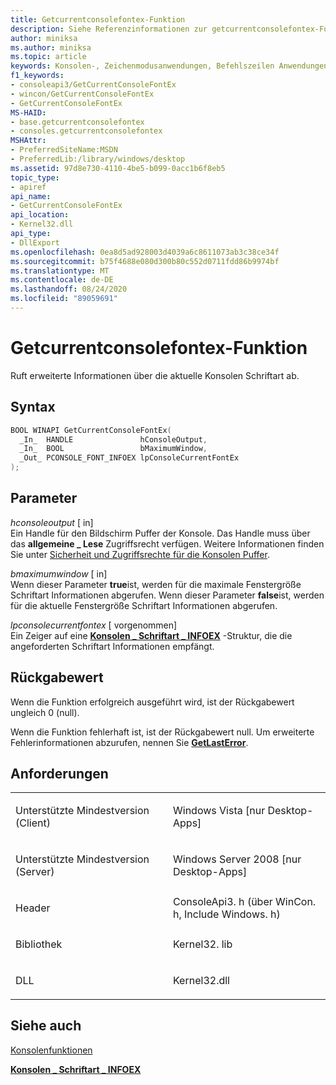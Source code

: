```yaml
---
title: Getcurrentconsolefontex-Funktion
description: Siehe Referenzinformationen zur getcurrentconsolefontex-Funktion, die erweiterte Informationen zur aktuell verwendeten Konsolen Schriftart abruft.
author: miniksa
ms.author: miniksa
ms.topic: article
keywords: Konsolen-, Zeichenmodusanwendungen, Befehlszeilen Anwendungen, Terminalanwendungen, Konsolen-API
f1_keywords:
- consoleapi3/GetCurrentConsoleFontEx
- wincon/GetCurrentConsoleFontEx
- GetCurrentConsoleFontEx
MS-HAID:
- base.getcurrentconsolefontex
- consoles.getcurrentconsolefontex
MSHAttr:
- PreferredSiteName:MSDN
- PreferredLib:/library/windows/desktop
ms.assetid: 97d8e730-4110-4be5-b099-0acc1b6f8eb5
topic_type:
- apiref
api_name:
- GetCurrentConsoleFontEx
api_location:
- Kernel32.dll
api_type:
- DllExport
ms.openlocfilehash: 0ea8d5ad928003d4039a6c8611073ab3c38ce34f
ms.sourcegitcommit: b75f4688e080d300b80c552d0711fdd86b9974bf
ms.translationtype: MT
ms.contentlocale: de-DE
ms.lasthandoff: 08/24/2020
ms.locfileid: "89059691"
---
```

# <a name="getcurrentconsolefontex-function"></a>Getcurrentconsolefontex-Funktion


Ruft erweiterte Informationen über die aktuelle Konsolen Schriftart ab.

<a name="syntax"></a>Syntax
------

```C
BOOL WINAPI GetCurrentConsoleFontEx(
  _In_  HANDLE               hConsoleOutput,
  _In_  BOOL                 bMaximumWindow,
  _Out_ PCONSOLE_FONT_INFOEX lpConsoleCurrentFontEx
);
```

<a name="parameters"></a>Parameter
----------

*hconsoleoutput* \[ in\]  
Ein Handle für den Bildschirm Puffer der Konsole. Das Handle muss über das **allgemeine \_ Lese** Zugriffsrecht verfügen. Weitere Informationen finden Sie unter [Sicherheit und Zugriffsrechte für die Konsolen Puffer](console-buffer-security-and-access-rights.md).

*bmaximumwindow* \[ in\]  
Wenn dieser Parameter **true**ist, werden für die maximale Fenstergröße Schriftart Informationen abgerufen. Wenn dieser Parameter **false**ist, werden für die aktuelle Fenstergröße Schriftart Informationen abgerufen.

*lpconsolecurrentfontex* \[ vorgenommen\]  
Ein Zeiger auf eine [**Konsolen \_ Schriftart \_ INFOEX**](console-font-infoex.md) -Struktur, die die angeforderten Schriftart Informationen empfängt.

<a name="return-value"></a>Rückgabewert
------------

Wenn die Funktion erfolgreich ausgeführt wird, ist der Rückgabewert ungleich 0 (null).

Wenn die Funktion fehlerhaft ist, ist der Rückgabewert null. Um erweiterte Fehlerinformationen abzurufen, nennen Sie [**GetLastError**](https://msdn.microsoft.com/library/windows/desktop/ms679360).

<a name="requirements"></a>Anforderungen
------------

<table>
<colgroup>
<col width="50%" />
<col width="50%" />
</colgroup>
<tbody>
<tr class="odd">
<td><p>Unterstützte Mindestversion (Client)</p></td>
<td><p>Windows Vista [nur Desktop-Apps]</p></td>
</tr>
<tr class="even">
<td><p>Unterstützte Mindestversion (Server)</p></td>
<td><p>Windows Server 2008 [nur Desktop-Apps]</p></td>
</tr>
<tr class="odd">
<td><p>Header</p></td>
<td>ConsoleApi3. h (über WinCon. h, Include Windows. h)</td>
</tr>
<tr class="even">
<td><p>Bibliothek</p></td>
<td>Kernel32. lib</td>
</tr>
<tr class="odd">
<td><p>DLL</p></td>
<td>Kernel32.dll</td>
</tr>
<tr class="even">
</tr>
<tr class="odd">
</tr>
<tr class="even">
</tr>
</tbody>
</table>

## <a name="span-idsee_alsospansee-also"></a><span id="see_also"></span>Siehe auch


[Konsolenfunktionen](console-functions.md)

[**Konsolen \_ Schriftart \_ INFOEX**](console-font-infoex.md)

 

 




